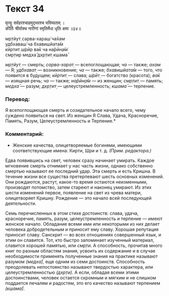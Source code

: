 # Текст 34

मृत्युः सर्वहरश्चाहमुद्भवश्च भविष्यताम् ।  
कीर्तिः श्रीर्वाक्च नारीणां स्मृतिर्मेधा धृतिः क्षमा ॥३४॥

мр̣тйут̣ сарва-хараш́ ча̄хам  
удбхаваш́ ча бхавишйата̄м  
кӣртит̣ ш́рӣр ва̄к ча на̄рӣн̣а̄м̇  
смр̣тир медха̄ дхр̣тит̣ кшама̄

_мр̣тйут̣_ — смерть; _сарва-харат̣_ — всепоглощающая; _ча_ — также; _ахам_ — Я; _удбхават̣_ — возникновение; _ча_ — также; _бхавишйата̄м_ — того, что появится в будущем; _кӣртит̣_ — слава; _ш́рӣт̣_ — богатство (красота); _ва̄к_ — изящная речь; _ча_ — также; _на̄рӣн̣а̄м_ — из женщин; _смр̣тит̣_ — память; _медха̄_ — разум; _дхр̣тит̣_ — целеустремленность; _кшама̄_ — терпение.

### Перевод:

Я всепоглощающая смерть и созидательное начало всего, чему суждено появиться на свет. Из женщин Я Слава, Удача, Красноречие, Память, Разум, Целеустремленность и Терпение.*

### Комментарий:

* Женские качества, олицетворяемые богинями, имеющими соответствующие имена: Кирти, Шри и т. д. _(Прим. редактора.)_

Едва появившись на свет, человек сразу начинает умирать. Каждое мгновение смерть отнимает у нас часть жизни, однако собственно смертью называют ее последний удар. Эта смерть и есть Кришна. В течение жизни все существа претерпевают шесть основных изменений. Они рождаются, растут, какое-то время остаются неизменными, производят потомство, затем стареют и наконец умирают. Из этих шести изменений первое, появление на свет из чрева матери, олицетворяет Кришну. Рождение — это начало всей последующей деятельности.

Семь перечисленных в этом стихе достоинств: слава, удача, красноречие, память, разум, целеустремленность и терпение — имеют женское начало. Обладание всеми ими или некоторыми из них делает человека добродетельным и приносит ему славу. Хорошая репутация приносит славу. Санскрит — во всех отношениях совершенный язык, и этим он славится. Тот, кто быстро запоминает изученный материал, славится хорошей памятью, или _смр̣ти_. А способность, прочитав много книг по разным областям знания, усвоить их содержание и в случае необходимости применять полученные знания на практике называют разумом _(медха̄),_ еще одним из семи достоинств. Способность преодолевать непостоянство называют твердостью характера, или целеустремленностью _(дхр̣ти)_. А если, обладая всеми этими достоинствами, человек остается скромным и мягким и не слишком поддается печалям и радостям, это его качество называют терпением _(кшама̄)_.